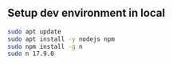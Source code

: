 ## Setup dev environment in local

```sh
sudo apt update
sudo apt install -y nodejs npm
sudo npm install -g n
sudo n 17.9.0
```